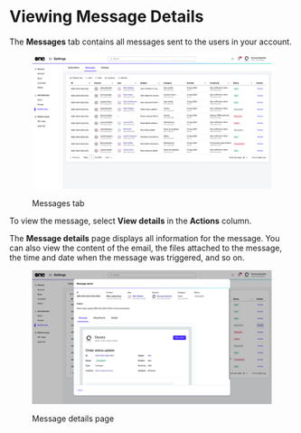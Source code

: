 # Viewing Message Details

The **Messages** tab contains all messages sent to the users in your account.&#x20;

<figure><img src="../../../.gitbook/assets/notifications_message.png" alt=""><figcaption><p>Messages tab</p></figcaption></figure>

To view the message, select **View details** in the **Actions** column.

The **Message details** page displays all information for the message. You can also view the content of the email, the files attached to the message, the time and date when the message was triggered, and so on.&#x20;

<figure><img src="../../../.gitbook/assets/notifications_message_detail.png" alt=""><figcaption><p>Message details page</p></figcaption></figure>
